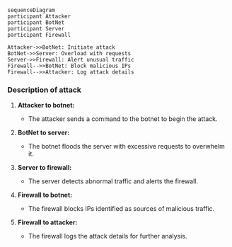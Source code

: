 ```mermaid
sequenceDiagram
participant Attacker
participant BotNet
participant Server
participant Firewall

Attacker->>BotNet: Initiate attack
BotNet->>Server: Overload with requests
Server->>Firewall: Alert unusual traffic
Firewall-->>BotNet: Block malicious IPs
Firewall-->>Attacker: Log attack details
```

### Description of attack

1. **Attacker to botnet:**
   - The attacker sends a command to the botnet to begin the attack.

2. **BotNet to server:**
   - The botnet floods the server with excessive requests to overwhelm it.

3. **Server to firewall:**
   - The server detects abnormal traffic and alerts the firewall.

4. **Firewall to botnet:**
   - The firewall blocks IPs identified as sources of malicious traffic.

5. **Firewall to attacker:**
   - The firewall logs the attack details for further analysis.
